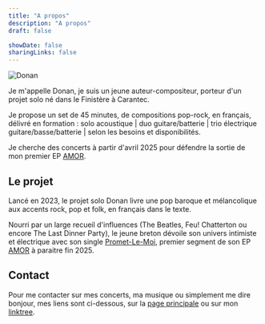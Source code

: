 ```yaml
---
title: "A propos"
description: "A propos"
draft: false

showDate: false
sharingLinks: false
---
```


![Donan](img/sticker.jpg)

Je m'appelle Donan, je suis un jeune auteur-compositeur, porteur d'un projet solo né dans le Finistère à Carantec.

Je propose un set de 45 minutes, de compositions pop-rock, en français, délivré en formation : solo acoustique | duo guitare/batterie | trio électrique guitare/basse/batterie | selon les besoins et disponibilités.

Je cherche des concerts à partir d'avril 2025 pour défendre la sortie de mon premier EP [AMOR](/ep).

## Le projet

Lancé en 2023, le projet solo Donan livre une pop baroque et mélancolique aux accents rock, pop et folk, en français dans le texte.

Nourri par un large recueil d'influences (The Beatles, Feu! Chatterton ou encore The Last Dinner Party), le jeune breton dévoile son univers intimiste et électrique avec son single [Promet-Le-Moi](/videos/promets-le-moi), premier segment de son EP [AMOR](/ep) à paraitre fin 2025.

## Contact

Pour me contacter sur mes concerts, ma musique ou simplement me dire bonjour, mes liens sont ci-dessous, sur la [page principale](/) ou sur mon [linktree](https://linktr.ee/donanrobinson).
